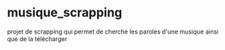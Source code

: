 # musique_scrapping
projet de scrapping qui permet de cherche les paroles d'une musique ainsi que de la télécharger
